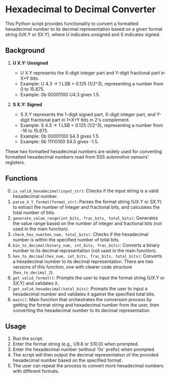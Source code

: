 # Hexadecimal to Decimal Converter

This Python script provides functionality to convert a formatted hexadecimal number to its decimal representation based on a given format string (UX.Y or SX.Y), where U indicates unsigned and S indicates signed. 

## Background

1. **U X.Y: Unsigned**
   - U X.Y represents the X-digit integer part and Y-digit fractional part in X+Y bits.
   - Example: U 4.3 → 1 LSB = 0.125 (1/2^3), representing a number from 0 to 15.875.
   - Example: 0b 00001100 U4.3 gives 1.5.
   
2. **S X.Y: Signed**
   - S X.Y represents the 1-digit signed part, X-digit integer part, and Y-digit fractional part in 1+X+Y bits in 2's complement.
   - Example: S 4.3 → 1 LSB = 0.125 (1/2^3), representing a number from -16 to 15.875.
   - Example: 0b 00001100 S4.3 gives 1.5.
   - Example: 0b 11110100 S4.3 gives -1.5.

These two formatted hexadecimal numbers are widely used for converting formatted hexadecimal numbers read from SSS automotive sensors' registers.

## Functions

0. `is_valid_hexadecimal(input_str)`: Checks if the input string is a valid hexadecimal number.
1. `parse_X_Y_format(format_str)`: Parses the format string (UX.Y or SX.Y) to extract the number of integer and fractional bits, and calculates the total number of bits.
2. `generate_value_range(int_bits, frac_bits, total_bits)`: Generates the value range based on the number of integer and fractional bits (not used in the main function).
3. `check_hex_num(hex_num, total_bits)`: Checks if the hexadecimal number is within the specified number of total bits.
4. `bin_to_decimal(binary_num, int_bits, frac_bits)`: Converts a binary number to its decimal representation (not used in the main function).
5. `hex_to_decimal(hex_num, int_bits, frac_bits, total_bits)`: Converts a hexadecimal number to its decimal representation. There are two versions of this function, one with clearer code structure (`hex_to_decimal_2`).
6. `get_valid_format()`: Prompts the user to input the format string (UX.Y or SX.Y) and validates it.
7. `get_valid_hexadecimal(total_bits)`: Prompts the user to input a hexadecimal number and validates it against the specified total bits.
8. `main()`: Main function that orchestrates the conversion process by getting the format string and hexadecimal number from the user, then converting the hexadecimal number to its decimal representation.

## Usage

1. Run the script.
2. Enter the format string (e.g., U9.8 or S10.0) when prompted.
3. Enter the hexadecimal number (without '0x' prefix) when prompted.
4. The script will then output the decimal representation of the provided hexadecimal number based on the specified format.
5. The user can repeat the process to convert more hexadecimal numbers with different formats.
